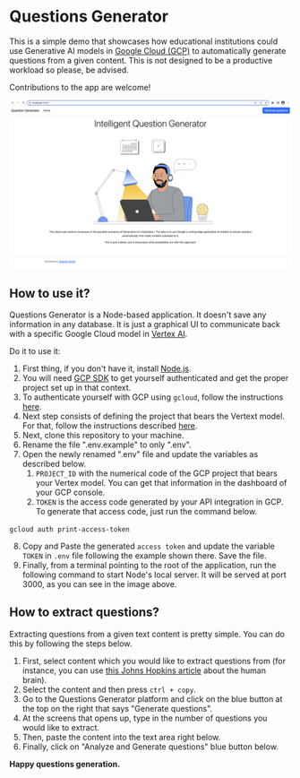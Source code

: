 # Questions Generator

This is a simple demo that showcases how educational institutions could use Generative AI models in [Google Cloud (GCP)](https://cloud.google.com) to automatically generate questions from a given content. This is not designed to be a productive workload so please, be advised.

Contributions to the app are welcome!

![Questions Generator](public/img/intro-qg.png)

## How to use it?

Questions Generator is a Node-based application. It doesn't save any information in any database. It is just a graphical UI to communicate back with a specific Google Cloud model in [Vertex AI](https://cloud.google.com/vertex-ai).

Do it to use it:

1. First thing, if you don't have it, install [Node.js](https://nodejs.org/en).
2. You will need [GCP SDK](https://cloud.google.com/sdk/docs/install) to get yourself authenticated and get the proper project set up in that context.
3. To authenticate yourself with GCP using `gcloud`, follow the instructions [here](https://cloud.google.com/sdk/gcloud/reference/auth/login).
4. Next step consists of defining the project that bears the Vertext model. For that, follow the instructions described [here](https://cloud.google.com/sdk/gcloud/reference/config/set).
5. Next, clone this repository to your machine.
6. Rename the file ".env.example" to only ".env".
7. Open the newly renamed ".env" file and update the variables as described below.
   1. `PROJECT_ID` with the numerical code of the GCP project that bears your Vertex model. You can get that information in the dashboard of your GCP console.
   2. `TOKEN` is the access code generated by your API integration in GCP. To generate that access code, just run the command below.

``gcloud auth print-access-token``

8. Copy and Paste the generated `access token` and update the variable `TOKEN` in `.env` file following the example shown there. Save the file.
9. Finally, from a terminal pointing to the root of the application, run the following command to start Node's local server. It will be served at port 3000, as you can see in the image above.

## How to extract questions?

Extracting questions from a given text content is pretty simple. You can do this by following the steps below.

1. First, select content which you would like to extract questions from (for instance, you can use [this Johns Hopkins article](https://www.hopkinsmedicine.org/health/conditions-and-diseases/anatomy-of-the-brain) about the human brain).
2. Select the content and then press `ctrl + copy`.
3. Go to the Questions Generator platform and click on the blue button at the top on the right that says "Generate questions".
4. At the screens that opens up, type in the number of questions you would like to extract.
5. Then, paste the content into the text area right below.
6. Finally, click on "Analyze and Generate questions" blue button below.

**Happy questions generation.**
